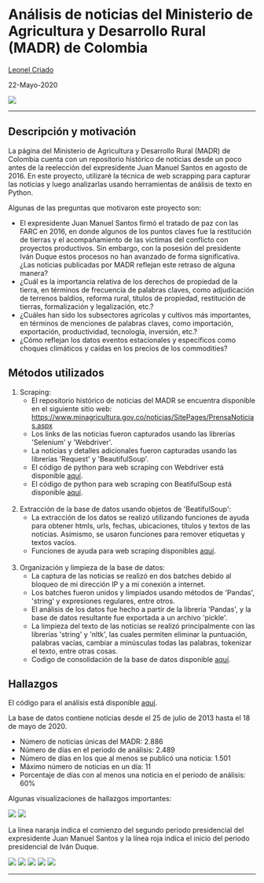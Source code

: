 # Análisis de noticias del Ministerio de Agricultura y Desarrollo Rural (MADR) de Colombia

[Leonel Criado](https://twitter.com/Leocriadom)

22-Mayo-2020

<img src="wordcloud/MCPP1.png">

---

## Descripción y motivación

La página del Ministerio de Agricultura y Desarrollo Rural (MADR) de Colombia cuenta con un repositorio histórico de noticias desde un poco antes de la reelección del expresidente Juan Manuel Santos en agosto de 2016. En este proyecto, utilizaré la técnica de web scrapping para capturar las noticias y luego analizarlas usando herramientas de análisis de texto en Python.

Algunas de las preguntas que motivaron este proyecto son:

- El expresidente Juan Manuel Santos firmó el tratado de paz con las FARC en 2016, en donde algunos de los puntos claves fue la restitución de tierras y el acompañamiento de las víctimas del conflicto con proyectos productivos. Sin embargo, con la posesión del presidente Iván Duque estos procesos no han avanzado de forma significativa. ¿Las noticias publicadas por MADR reflejan este retraso de alguna manera?
- ¿Cuál es la importancia relativa de los derechos de propiedad de la tierra, en términos de frecuencia de palabras claves, como adjudicación de terrenos baldíos, reforma rural, títulos de propiedad, restitución de tierras, formalización y legalización, etc.?
- ¿Cuáles han sido los subsectores agrícolas y cultivos más importantes, en términos de menciones de palabras claves, como importación, exportación, productividad, tecnología, inversión, etc.?
- ¿Cómo reflejan los datos eventos estacionales y específicos como choques climáticos y caídas en los precios de los commodities? 


## Métodos utilizados

1. Scraping:
    - El repositorio histórico de noticias del MADR se encuentra disponible en el siguiente sitio web:
    https://www.minagricultura.gov.co/noticias/SitePages/PrensaNoticias.aspx
    - Los links de las noticias fueron capturados usando las librerías 'Selenium' y 'Webdriver'.
    - La noticias y detalles adicionales fueron capturadas usando las librerías 'Request' y 'BeautifulSoup'.
    - El código de python para web scraping con Webdriver está disponible [aquí](scrape_code1.ipynb).
    - El código de python para web scraping con BeatifulSoup está disponible [aquí](scrape_code2.ipynb).
    <br><br>
2. Extracción de la base de datos usando objetos de 'BeatifulSoup':
    - La extracción de los datos se realizó utilizando funciones de ayuda para obtener htmls, urls, fechas, ubicaciones, títulos y textos de las noticias. Asimismo, se usaron funciones para remover etiquetas y textos vacíos.
    - Funciones de ayuda para web scraping disponibles [aquí](scraper_helper.ipynb).
    <br><br>
3. Organización y limpieza de la base de datos:
    - La captura de las noticias se realizó en dos batches debido al bloqueo de mi dirección IP y a mi conexión a internet. 
    - Los batches fueron unidos y limpiados usando métodos de 'Pandas', 'string' y expresiones regulares, entre otros.
    - El análisis de los datos fue hecho a partir de la librería 'Pandas', y la base de datos resultante fue exportada a un archivo 'pickle'.
    - La limpieza del texto de las noticias se realizó principalmente con las librerías 'string' y 'nltk', las cuales permiten eliminar la puntuación, palabras vacías, cambiar a minúsculas todas las palabras, tokenizar el texto, entre otras cosas.
    - Codigo de consolidación de la base de datos disponible [aquí](data_clean.ipynb).


## Hallazgos

El código para el análisis está disponible [aquí](news_analysis.ipynb).

La base de datos contiene noticias desde el 25 de julio de 2013 hasta el 18 de mayo de 2020.
- Número de noticias únicas del MADR: 2.886
- Número de días en el periodo de análisis: 2.489
- Número de días en los que al menos se publicó una noticia: 1.501
- Máximo número de noticias en un día: 11
- Porcentaje de días con al menos una noticia en el periodo de análisis: 60%

Algunas visualizaciones de hallazgos importantes:

<img src="images/hist_diario.png">

<img src="images/linea_mes.png">

La línea naranja indica el comienzo del segundo periodo presidencial del expresidente Juan Manuel Santos y la línea roja indica el inicio del periodo presidencial de Iván Duque.

<img src="images/desarrollo_rural_mes.png">

<img src="images/paz_restitucion_mes.png">

<img src="images/cacao_mes.png">

<img src="images/dispersion1.png">

<img src="images/dispersion2.png">

---
